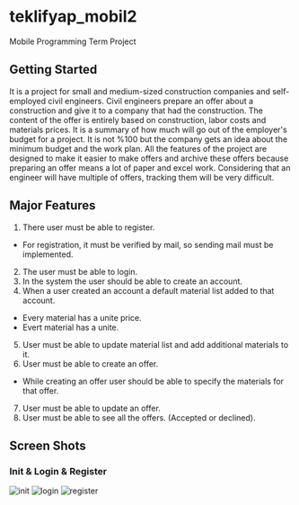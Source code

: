 # teklifyap_mobil2

Mobile Programming Term Project

## Getting Started

It is a project for small and medium-sized construction companies and self-employed civil engineers. Civil engineers prepare an offer about a construction and give it to a company that had the construction. The content of the offer is entirely based on construction, labor costs and materials prices. It is a summary of how much will go out of the employer's budget for a project. It is not %100 but the company gets an idea about the minimum budget and the work plan. 
 All the features of the project are designed to make it easier to make offers and archive these offers because preparing an offer means a lot of paper and excel work. Considering that an engineer will have multiple of offers, tracking them will be very difficult.

## Major Features

1.	There user must be able to register.
   *	For registration, it must be verified by mail, so sending mail must be implemented.
2.	The user must be able to login.
3.	In the system the user should be able to create an account.
4.	When a user created an account a default material list added to that account.
   *	Every material has a unite price.
   *	Evert material has a unite.
5.	User must be able to update material list and add additional materials to it.
6.	User must be able to create an offer.
   *	While creating an offer user should be able to specify the materials for that offer.
7.	User must be able to update an offer.
8.	User must be able to see all the offers. (Accepted or declined).

## Screen Shots

### Init & Login & Register

![init](ss/init.png)
![login](ss/login.png)
![register](ss/register.png)
